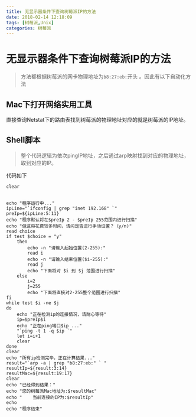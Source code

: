 ```yaml
---
title: 无显示器条件下查询树莓派IP的方法
date: 2018-02-14 12:18:09
tags: [树莓派,Unix]
categories: 树莓派
---
```


# 无显示器条件下查询树莓派IP的方法
> 方法都根据树莓派的网卡物理地址为`b8:27:eb:`开头	。因此有以下自动化方法

## Mac下打开网络实用工具

直接查询Netstat下的路由表找到树莓派的物理地址对应的就是树莓派的IP地址。

## Shell脚本
> 整个代码逻辑为依次pingIP地址，之后通过arp映射找到对应的物理地址，取到对应的IP。

代码如下

	clear
	
	
	echo "程序运行中..."
	ipLine="`ifconfig | grep "inet 192.168" `"
	preIp=${ipLine:5:11}
	echo "程序默认将在$preIp 2 - $preIp 255范围内进行扫描"
	echo "但这将花费较多时间，请问是否进行手动设置？（y/n)"
	read choice
	if test $choice = "y"
		then
			echo -n "请输入起始位置(2-255):"
			read i
			echo -n "请输入结束位置($i-255):"
			read j
			echo "下面将对 $i 到 $j 范围进行扫描"
		else
			i=2
			j=255
			echo "下面将直接对2-255整个范围进行扫描"
	fi
	while test $i -ne $j
	do
		echo "正在检测ip的连接情况，请耐心等待"
		ip=$preIp$i
		echo "正在ping端口$ip ..."
		"`ping -t 1 -q $ip `"
		let i=i+1
		clear
	done
	clear
	echo "所有ip检测完毕，正在计算结果..."
	result="`arp -a | grep "b8:27:eb:" ` "
	resultIp=${result:3:14}
	resultMac=${result:19:17}
	clear
	echo "已经得到结果："
	echo "您的树莓派Mac地址为:$resultMac"
	echo "    当前连接的IP为:$resultIp"
	echo
	echo "程序结束"